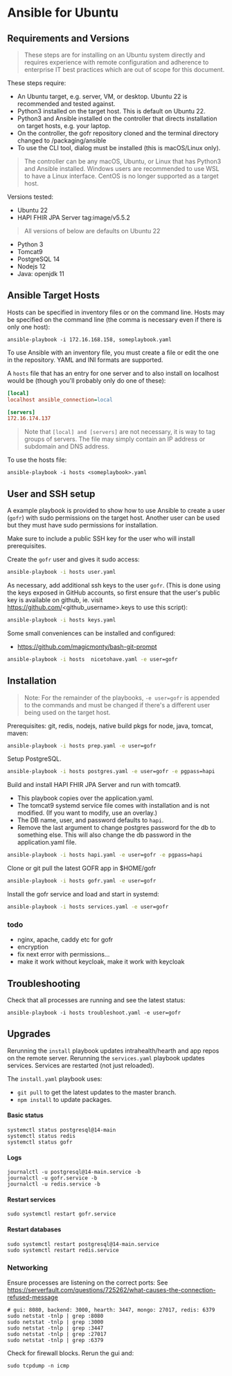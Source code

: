 # Ansible for Ubuntu

## Requirements and Versions

> These steps are for installing on an Ubuntu system directly and requires experience with remote configuration and adherence to enterprise IT best practices which are out of scope for this document.

These steps require:
* An Ubuntu target, e.g. server, VM, or desktop. Ubuntu 22 is recommended and tested against.
* Python3 installed on the target host. This is default on Ubuntu 22.
* Python3 and Ansible installed on the controller that directs installation on target hosts, e.g. your laptop.
* On the controller, the gofr repository cloned and the terminal directory changed to /packaging/ansible
* To use the CLI tool, dialog must be installed (this is macOS/Linux only).

> The controller can be any macOS, Ubuntu, or Linux that has Python3 and Ansible installed. Windows users are recommended to use WSL to have a Linux interface. CentOS is no longer supported as a target host.

Versions tested:
* Ubuntu 22
* HAPI FHIR JPA Server tag:image/v5.5.2
> All versions of below are defaults on Ubuntu 22
* Python 3
* Tomcat9
* PostgreSQL 14
* Nodejs 12
* Java: openjdk 11


## Ansible Target Hosts

Hosts can be specified in inventory files or on the command line. Hosts may be specified on the command line (the comma is necessary even if there is only one host):
```
ansible-playbook -i 172.16.168.158, someplaybook.yaml
```

To use Ansible with an inventory file, you must create a file or edit the one in the repository. YAML and INI formats are supported.

A `hosts` file that has an entry for one server and to also install on localhost would be (though you'll probably only do one of these):
```ini
[local]
localhost ansible_connection=local

[servers]
172.16.174.137
```

> Note that `[local] and [servers]` are not necessary, it is way to tag groups of servers. The file may simply contain an IP address or subdomain and DNS address.

To use the hosts file:
```
ansible-playbook -i hosts <someplaybook>.yaml
```


## User and SSH setup

A example playbook is provided to show how to use Ansible to create a user (`gofr`) with sudo permissions on the target host. Another user can be used but they must have sudo permissions for installation.

Make sure to include a public SSH key for the user who will install prerequisites.

Create the `gofr` user and gives it sudo access:
```sh
ansible-playbook -i hosts user.yaml
```

As necessary, add additional ssh keys to the user `gofr`. (This is done using the keys exposed in GitHub accounts, so first ensure that the user's public key is available on github, ie. visit https://github.com/<github_username>.keys to use this script):
```sh
ansible-playbook -i hosts keys.yaml
```

Some small conveniences can be installed and configured:
* https://github.com/magicmonty/bash-git-prompt
```sh 
ansible-playbook -i hosts  nicetohave.yaml -e user=gofr
```

## Installation

> Note: For the remainder of the playbooks, `-e user=gofr` is appended to the commands and must be changed if there's a different user being used on the target host.

Prerequisites: git, redis, nodejs, native build pkgs for node, java, tomcat, maven:
```sh 
ansible-playbook -i hosts prep.yaml -e user=gofr
```

Setup PostgreSQL.
```sh 
ansible-playbook -i hosts postgres.yaml -e user=gofr -e pgpass=hapi
```

Build and install HAPI FHIR JPA Server and run with tomcat9. 
* This playbook copies over the application.yaml.
* The tomcat9 systemd service file comes with installation and is not modified. (If you want to modify, use an overlay.)
* The DB name, user, and password defaults to `hapi`. 
* Remove the last argument to change postgres password for the db to something else. This will also change the db password in the application.yaml file.
```sh
ansible-playbook -i hosts hapi.yaml -e user=gofr -e pgpass=hapi
```

Clone or git pull the latest GOFR app in $HOME/gofr
```sh
ansible-playbook -i hosts gofr.yaml -e user=gofr
```

Install the gofr service and load and start in systemd:
```sh
ansible-playbook -i hosts services.yaml -e user=gofr
```


### todo
* nginx, apache, caddy etc for gofr
* encryption
* fix next error with permissions...
* make it work without keycloak, make it work with keycloak


## Troubleshooting

Check that all processes are running and see the latest status:
```
ansible-playbook -i hosts troubleshoot.yaml -e user=gofr
```

## Upgrades

Rerunning the `install` playbook updates intrahealth/hearth and app repos on the remote server. Rerunning the `services.yaml` playbook updates services. Services are restarted (not just reloaded).

The `install.yaml` playbook uses:
* `git pull` to get the latest updates to the master branch.
* `npm install` to update packages.


#### Basic status
```
systemctl status postgresql@14-main
systemctl status redis
systemctl status gofr
```

#### Logs
```
journalctl -u postgresql@14-main.service -b
journalctl -u gofr.service -b
journalctl -u redis.service -b
```

#### Restart services
```
sudo systemctl restart gofr.service
```

#### Restart databases
```
sudo systemctl restart postgresql@14-main.service
sudo systemctl restart redis.service
```

### Networking

Ensure processes are listening on the correct ports:
See https://serverfault.com/questions/725262/what-causes-the-connection-refused-message
```
# gui: 8080, backend: 3000, hearth: 3447, mongo: 27017, redis: 6379
sudo netstat -tnlp | grep :8080
sudo netstat -tnlp | grep :3000
sudo netstat -tnlp | grep :3447
sudo netstat -tnlp | grep :27017
sudo netstat -tnlp | grep :6379
```

Check for firewall blocks. Rerun the gui and:
```
sudo tcpdump -n icmp 
```